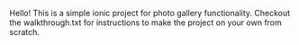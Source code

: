Hello!
This is a simple ionic project for photo gallery functionality.
Checkout the walkthrough.txt for instructions to make the project on your own from scratch.
